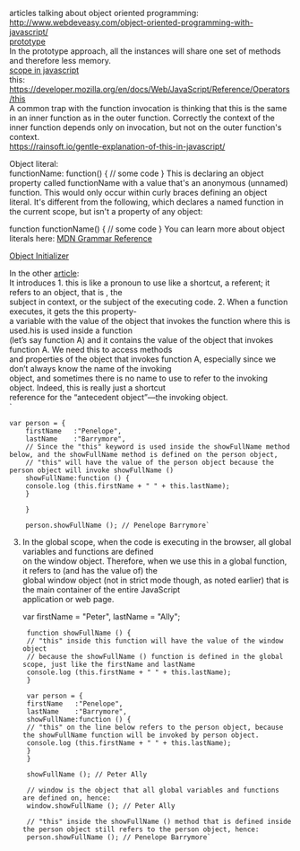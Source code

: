 articles talking about object oriented programming:  
http://www.webdeveasy.com/object-oriented-programming-with-javascript/  
[prototype](http://www.webdeveasy.com/javascript-prototype/)  
 In the prototype approach, all the instances will share one set of methods and therefore less memory.  
[scope in javascript](http://www.digital-web.com/articles/scope_in_javascript/)    
this: https://developer.mozilla.org/en/docs/Web/JavaScript/Reference/Operators/this  
A common trap with the function invocation is thinking that this is the same in an inner function as in the outer function. 
 Correctly the context of the inner function depends only on invocation, but not on the outer function's context.  
 https://rainsoft.io/gentle-explanation-of-this-in-javascript/  
 
 Object literal:  
functionName: function() {
    // some code
}
This is declaring an object property called functionName with a value that's an anonymous (unnamed) function. This would only occur within curly braces defining an object literal. It's different from the following, which declares a named function in the current scope, but isn't a property of any object:

function functionName() {
    // some code
}
You can learn more about object literals here: [MDN Grammar Reference](https://developer.mozilla.org/en-US/docs/Web/JavaScript/Guide/Grammar_and_types#Object_literals)  

[Object Initializer](https://developer.mozilla.org/en-US/docs/Web/JavaScript/Reference/Operators/Object_initializer)  

In the other [article](http://javascriptissexy.com/understand-javascripts-this-with-clarity-and-master-it/):   
It introduces 1. this is like a pronoun to use like a shortcut, a referent; it refers to an object, that is , the  
subject in context, or the subject of the executing code.  2. When a function executes, it gets the this property-  
a variable with the value of the object that invokes the function where this is used.his is used inside a function  
(let’s say function A) and it contains the value of the object that invokes function A. We need this to access methods  
and properties of the object that invokes function A, especially since we don’t always know the name of the invoking   
object, and sometimes there is no name to use to refer to the invoking object. Indeed, this is really just a shortcut  
reference for the “antecedent object”—the invoking object.  
`

    var person = {
        firstName   :"Penelope",
        lastName    :"Barrymore",
        // Since the "this" keyword is used inside the showFullName method below, and the showFullName method is defined on the person object,​
        // "this" will have the value of the person object because the person object will invoke showFullName ()​
        showFullName:function () {
        console.log (this.firstName + " " + this.lastName);
        }
    ​
        }
    ​
        person.showFullName (); // Penelope Barrymore`


3. In the global scope, when the code is executing in the browser, all global variables and functions are defined  
on the window object. Therefore, when we use this in a global function, it refers to (and has the value of) the   
global window object (not in strict mode though, as noted earlier) that is the main container of the entire JavaScript  
application or web page.  

    var firstName = "Peter",
        lastName = "Ally";
    
        function showFullName () {
        // "this" inside this function will have the value of the window object​
        // because the showFullName () function is defined in the global scope, just like the firstName and lastName​
        console.log (this.firstName + " " + this.lastName);
        }
    
        var person = {
        firstName   :"Penelope",
        lastName    :"Barrymore",
        showFullName:function () {
        // "this" on the line below refers to the person object, because the showFullName function will be invoked by person object.​
        console.log (this.firstName + " " + this.lastName);
        }
        }
    
        showFullName (); // Peter Ally
    
        // window is the object that all global variables and functions are defined on, hence:​
        window.showFullName (); // Peter Ally
    
        // "this" inside the showFullName () method that is defined inside the person object still refers to the person object, hence:​
        person.showFullName (); // Penelope Barrymore`

